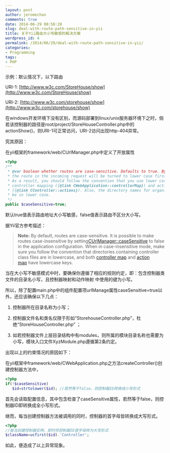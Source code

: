 ```yaml
---
layout: post
author: jeromechan
comments: true
date: 2014-06-29 00:50:28
slug: deal-with-route-path-sensitive-in-yii
title: 关于Yii路由大小写敏感的解决方案
wordpress_id: 4
permalink: /2014/06/29/deal-with-route-path-sensitive-in-yii/
categories:
- Programming
tags:
- PHP
---
```


示例：默认情况下，以下路由

URI-1: [http://www.w3c.com/StoreHouse/show](http://www.w3c.com/StoreHouse/show)

URI-2: [http://www.w3c.com/storehouse/show](http://www.w3c.com/storehouse/show)

在windows开发环境下没有区别，而源码部署到linux/unix服务器环境下之时，倘若该控制器的路径是root/project/StoreHouseController.php中的actionShow()，则URI-1可正常访问，URI-2访问出现http-404异常。

究其原因：

在yii框架的framework/web/CUrlManager.php中定义了开放属性

```php
<?php
/**
 * @var boolean whether routes are case-sensitive. Defaults to true. By setting this to false,
 * the route in the incoming request will be turned to lower case first before further processing.
 * As a result, you should follow the convention that you use lower case when specifying
 * controller mapping ({@link CWebApplication::controllerMap}) and action mapping
 * ({@link CController::actions}). Also, the directory names for organizing controllers should
 * be in lower case.
 */
public $caseSensitive=true;
```

默认true值表示路由地址大小写敏感，false值表示路由不区分大小写。

据Yii官方参考描述：

> **Note:** By default, routes are case-sensitive. It is possible to make routes case-insensitive by setting[CUrlManager::caseSensitive](http://www.yiiframework.com/doc/api/1.1/CUrlManager#caseSensitive) to false in the application configuration. When in case-insensitive mode, make sure you follow the convention that directories containing controller class files are in lowercase, and both [controller map](http://www.yiiframework.com/doc/api/1.1/CWebApplication#controllerMap) and [action map](http://www.yiiframework.com/doc/api/1.1/CController#actions) have lowercase keys.

当在大小写不敏感模式中时，要确保你遵循了相应的规则约定，即：包含控制器类文件的目录名小写，且控制器映射和动作映射 中使用的键为小写。

所以，除了配置main.php中的组件配置项urlManage属性caseSensitive=true以外，还应该确保以下几点：
	
  1. 控制器所在目录名称为小写；

	
  2. 控制器文件名和类名仅限于形如“StorehouseController.php”，杜绝“StoreHouseController.php” ；

	
  3. 如若控制器文件上层目录结构中有modules，则所属的模块目录名称也需要为小写，模块入口文件XyzModule.php遵循第2条约定。


出现以上的约束情况的原因如下：

在yii框架中framework/web/CWebApplication.php之方法createController()创建控制器方法中，

```php
<?php
if(!$caseSensitive)
   $id=strtolower($id); //若然等于false，则控制器ID转换成小写形式
```

首先会读取配置信息，其中包含检查了caseSensitive属性，若然等于false，则控制器ID即转换成全小写形式。

继而，每当创建控制器方法被调用的同时，控制器的首字母皆转换成大写形式。

```php
<?php
//每当创建控制器实例，即时将控制器ID首字母转为大写形式
$className=ucfirst($id).'Controller';
```

如此，便造成了以上异常现象。


